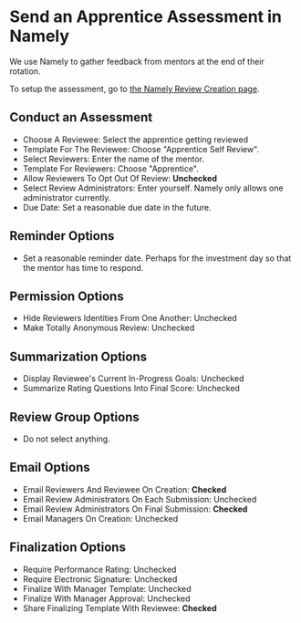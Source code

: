 # Send an Apprentice Assessment in Namely

We use Namely to gather feedback from mentors at the end of their rotation.

To setup the assessment, go to [the Namely Review Creation page][reviews].

## Conduct an Assessment

* Choose A Reviewee: Select the apprentice getting reviewed
* Template For The Reviewee: Choose "Apprentice Self Review".
* Select Reviewers: Enter the name of the mentor.
* Template For Reviewers: Choose "Apprentice".
* Allow Reviewers To Opt Out Of Review: **Unchecked**
* Select Review Administrators: Enter yourself. Namely only allows one
  administrator currently.
* Due Date: Set a reasonable due date in the future.

## Reminder Options

* Set a reasonable reminder date. Perhaps for the investment day so that the
  mentor has time to respond.

## Permission Options

* Hide Reviewers Identities From One Another: Unchecked
* Make Totally Anonymous Review: Unchecked

## Summarization Options

* Display Reviewee's Current In-Progress Goals: Unchecked
* Summarize Rating Questions Into Final Score: Unchecked

## Review Group Options

* Do not select anything.

## Email Options

* Email Reviewers And Reviewee On Creation: **Checked**
* Email Review Administrators On Each Submission: Unchecked
* Email Review Administrators On Final Submission: **Checked**
* Email Managers On Creation: Unchecked

## Finalization Options

* Require Performance Rating: Unchecked
* Require Electronic Signature: Unchecked
* Finalize With Manager Template: Unchecked
* Finalize With Manager Approval: Unchecked
* Share Finalizing Template With Reviewee: **Checked**

[reviews]: https://thoughtbot.namely.com/performance/reviews/new
